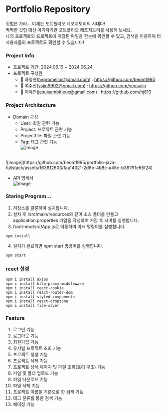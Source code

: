 # Portfolio Repository
깃헙은 가라... 이제는 포트폴리오 레포지토리의 시대다! <br/>
딱딱한 깃헙 대신 아기자기한 포트폴리오 레포지토리를 사용해 보세요. <br/>
나의 프로젝트와 프로젝트에 저장된 파일을 한눈에 확인할 수 있고, 검색을 이용하여 타 사용자들의 프로젝트도 확인할 수 있습니다! <br />

### Project Info
- 프로젝트 기간: 2024.06.19 ~ 2024.06.24
- 프로젝트 구성원
  * 👷 하영현(hypromellos@gmail.com) : https://github.com/beom1995 <br/>
  * 👷 여수진(ysjin9992@gmail.com) : https://github.com/yeosujin
  * 👷 이혜진(jesuisambitieux@gmail.com) : https://github.com/hj613

### Project Architecture
- Domain 구성
  * User: 회원 관련 기능
  * Project: 프로젝트 관련 기능
  * Projectfile: 파일 관련 기능
  * Tag: 태그 관련 기능 <br/>
![image](https://github.com/beom1995/portfolio-java-fullstack/assets/163812603/df897aac-8052-425c-8f04-b80f5886eed8)
<br>
![image](https://github.com/beom1995/portfolio-java-fullstack/assets/163812603/faa14321-2d6b-4b8c-a45c-b38791e65f24)
<br>


- API 명세서 <br />
![image](https://github.com/beom1995/portfolio-java-fullstack/assets/163812603/784aa3bb-bdf4-4c67-8715-9a10f6c3b31f) <br/>

### Staring Program...
1. 저장소를 클론하여 설치합니다.
2. 설치 후 /src/main/resources와 같이 소스 폴더를 만들고 application.properties 파일을 작성하여 저장 후 서버를 실행합니다.
3. front-end/src/App.js로 이동하여 아래 명령어를 실행합니다.
```
npm install
```
4. 설치가 완료되면 npm start 명령어를 실행합니다.
```
npm start
```

### react 설정
```
npm i install axios
npm i install http-proxy-middleware
npm i install react-cookie
npm i install react-router-dom
npm i install styled-components
npm i install react-dropzone
npm i install file-saver
```

### Feature
1. 로그인 기능
2. 로그아웃 기능
3. 회원가입 기능
4. 유저별 프로젝트 조회 기능
5. 프로젝트 생성 기능
6. 프로젝트 삭제 기능
7. 프로젝트 상세 페이지 및 파일 조회(트리 구조) 기능
8. 파일 및 폴더 업로드 기능
9. 파일 다운로드 기능
10. 파일 삭제 기능
11. 프로젝트 이름을 기준으로 한 검색 기능
12. 태그 분류를 통한 검색 기능
13. 페이징 기능
